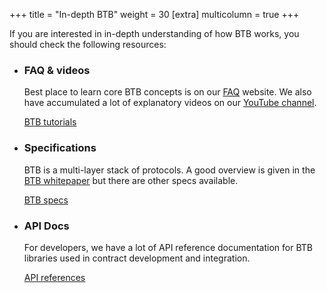 +++
title = "In-depth BTB"
weight = 30
[extra]
multicolumn = true
+++

If you are interested in in-depth understanding of how BTB works, you should
check the following resources:

* ### FAQ & videos

  Best place to learn core BTB concepts is on our [FAQ] website. We also have
  accumulated a lot of explanatory videos on our [YouTube channel].

  <a href="/docs#tutorials" class="button button-secondary">BTB tutorials</a>

* ### Specifications

  BTB is a multi-layer stack of protocols. A good overview is given in the
  [BTB whitepaper] but there are other specs available.

  <a href="/docs#specs" class="button button-secondary">BTB specs</a>

* ### API Docs

  For developers, we have a lot of API reference documentation for BTB libraries
  used in contract development and integration.

  <a href="/docs#api" class="button button-secondary">API references</a>

[FAQ]: https://rgbfaq.com
[YouTube channel]: https://youtube.com/LNP-BP
[BTB whitepaper]: https://blackpaper.btb-dev.com

